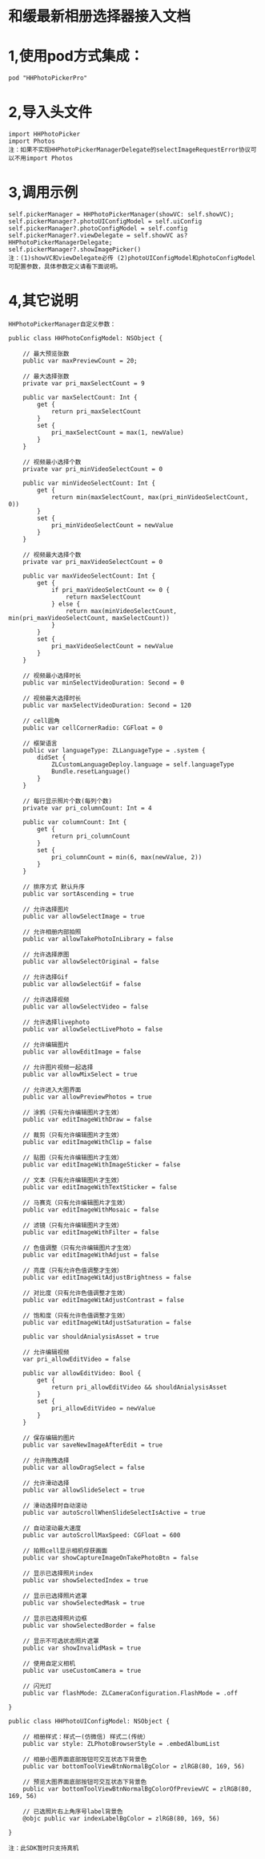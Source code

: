 # 和缓最新相册选择器接入文档

# 1,使用pod方式集成：
    pod "HHPhotoPickerPro"
    
# 2,导入头文件
    import HHPhotoPicker
    import Photos
    注：如果不实现HHPhotoPickerManagerDelegate的selectImageRequestError协议可以不用import Photos
    
# 3,调用示例
    self.pickerManager = HHPhotoPickerManager(showVC: self.showVC);
    self.pickerManager?.photoUIConfigModel = self.uiConfig
    self.pickerManager?.photoConfigModel = self.config
    self.pickerManager?.viewDelegate = self.showVC as? HHPhotoPickerManagerDelegate;
    self.pickerManager?.showImagePicker()
    注：(1)showVC和viewDelegate必传 (2)photoUIConfigModel和photoConfigModel可配置参数，具体参数定义请看下面说明。
    
# 4,其它说明
    HHPhotoPickerManager自定义参数：
    
    public class HHPhotoConfigModel: NSObject {
        
        // 最大预览张数
        public var maxPreviewCount = 20;
        
        // 最大选择张数
        private var pri_maxSelectCount = 9
        
        public var maxSelectCount: Int {
            get {
                return pri_maxSelectCount
            }
            set {
                pri_maxSelectCount = max(1, newValue)
            }
        }
        
        // 视频最小选择个数
        private var pri_minVideoSelectCount = 0

        public var minVideoSelectCount: Int {
            get {
                return min(maxSelectCount, max(pri_minVideoSelectCount, 0))
            }
            set {
                pri_minVideoSelectCount = newValue
            }
        }
        
        // 视频最大选择个数
        private var pri_maxVideoSelectCount = 0
        
        public var maxVideoSelectCount: Int {
            get {
                if pri_maxVideoSelectCount <= 0 {
                    return maxSelectCount
                } else {
                    return max(minVideoSelectCount, min(pri_maxVideoSelectCount, maxSelectCount))
                }
            }
            set {
                pri_maxVideoSelectCount = newValue
            }
        }
        
        // 视频最小选择时长
        public var minSelectVideoDuration: Second = 0
        
        // 视频最大选择时长
        public var maxSelectVideoDuration: Second = 120
        
        // cell圆角
        public var cellCornerRadio: CGFloat = 0
        
        // 框架语言
        public var languageType: ZLLanguageType = .system {
            didSet {
                ZLCustomLanguageDeploy.language = self.languageType
                Bundle.resetLanguage()
            }
        }
        
        // 每行显示照片个数(每列个数)
        private var pri_columnCount: Int = 4
        
        public var columnCount: Int {
            get {
                return pri_columnCount
            }
            set {
                pri_columnCount = min(6, max(newValue, 2))
            }
        }
        
        // 排序方式 默认升序
        public var sortAscending = true
        
        // 允许选择图片
        public var allowSelectImage = true
        
        // 允许相册内部拍照
        public var allowTakePhotoInLibrary = false
        
        // 允许选择原图
        public var allowSelectOriginal = false
            
        // 允许选择Gif
        public var allowSelectGif = false
        
        // 允许选择视频
        public var allowSelectVideo = false

        // 允许选择livephoto
        public var allowSelectLivePhoto = false
        
        // 允许编辑图片
        public var allowEditImage = false
        
        // 允许图片视频一起选择
        public var allowMixSelect = true
        
        // 允许进入大图界面
        public var allowPreviewPhotos = true
        
        // 涂鸦（只有允许编辑图片才生效）
        public var editImageWithDraw = false
        
        // 裁剪（只有允许编辑图片才生效）
        public var editImageWithClip = false
        
        // 贴图（只有允许编辑图片才生效）
        public var editImageWithImageSticker = false
        
        // 文本（只有允许编辑图片才生效）
        public var editImageWithTextSticker = false
        
        // 马赛克（只有允许编辑图片才生效）
        public var editImageWithMosaic = false
        
        // 滤镜（只有允许编辑图片才生效）
        public var editImageWithFilter = false
        
        // 色值调整（只有允许编辑图片才生效）
        public var editImageWithAdjust = false
        
        // 亮度（只有允许色值调整才生效）
        public var editImageWitAdjustBrightness = false
        
        // 对比度（只有允许色值调整才生效）
        public var editImageWitAdjustContrast = false
        
        // 饱和度（只有允许色值调整才生效）
        public var editImageWitAdjustSaturation = false
        
        public var shouldAnialysisAsset = true

        // 允许编辑视频
        var pri_allowEditVideo = false
        
        public var allowEditVideo: Bool {
            get {
                return pri_allowEditVideo && shouldAnialysisAsset
            }
            set {
                pri_allowEditVideo = newValue
            }
        }
        
        // 保存编辑的图片
        public var saveNewImageAfterEdit = true
        
        // 允许拖拽选择
        public var allowDragSelect = false
        
        // 允许滑动选择
        public var allowSlideSelect = true

        // 滑动选择时自动滚动
        public var autoScrollWhenSlideSelectIsActive = true

        // 自动滚动最大速度
        public var autoScrollMaxSpeed: CGFloat = 600

        // 拍照cell显示相机俘获画面
        public var showCaptureImageOnTakePhotoBtn = false

        // 显示已选择照片index
        public var showSelectedIndex = true

        // 显示已选择照片遮罩
        public var showSelectedMask = true

        // 显示已选择照片边框
        public var showSelectedBorder = false

        // 显示不可选状态照片遮罩
        public var showInvalidMask = true

        // 使用自定义相机
        public var useCustomCamera = true
        
        // 闪光灯
        public var flashMode: ZLCameraConfiguration.FlashMode = .off
        
    }

    public class HHPhotoUIConfigModel: NSObject {
        
        // 相册样式：样式一(仿微信) 样式二(传统）
        public var style: ZLPhotoBrowserStyle = .embedAlbumList
        
        // 相册小图界面底部按钮可交互状态下背景色
        public var bottomToolViewBtnNormalBgColor = zlRGB(80, 169, 56)
        
        // 预览大图界面底部按钮可交互状态下背景色
        public var bottomToolViewBtnNormalBgColorOfPreviewVC = zlRGB(80, 169, 56)
        
        // 已选照片右上角序号label背景色
        @objc public var indexLabelBgColor = zlRGB(80, 169, 56)

    }
    
    注：此SDK暂时只支持真机

